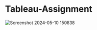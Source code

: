 # Tableau-Assignment

![Screenshot 2024-05-10 150838](https://github.com/tebenbrus/Tableau-Assignment/assets/114350433/8a369658-40d1-4a8f-9291-b72f49dc9dbf)
